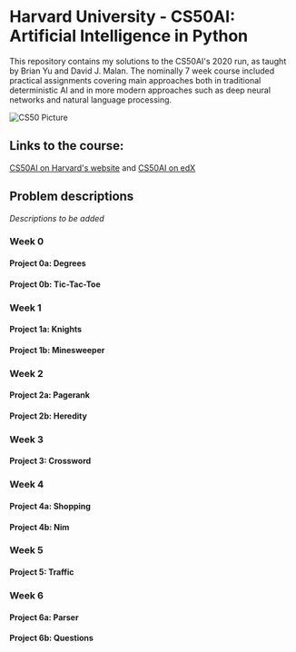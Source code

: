 # Harvard University - CS50AI: Artificial Intelligence in Python
This repository contains my solutions to the CS50AI's 2020 run, as taught by Brian Yu and David J. Malan. The nominally 7 week course included practical assignments covering main approaches both in traditional deterministic AI and in more modern approaches such as deep neural networks and natural language processing.

![CS50 Picture](https://goo.gl/mJwNUC)

## Links to the course:
<a href ="https://cs50.harvard.edu/ai/2020/">CS50AI on Harvard's website</a> and 
<a href ="https://cs50.edx.org/ai">CS50AI on edX</a>

## Problem descriptions
*Descriptions to be added*

### Week 0

#### Project 0a: Degrees

#### Project 0b: Tic-Tac-Toe

### Week 1

#### Project 1a: Knights

#### Project 1b: Minesweeper

### Week 2

#### Project 2a: Pagerank

#### Project 2b: Heredity

### Week 3

#### Project 3: Crossword

### Week 4

#### Project 4a: Shopping

#### Project 4b: Nim

### Week 5

#### Project 5: Traffic

### Week 6

#### Project 6a: Parser

#### Project 6b: Questions